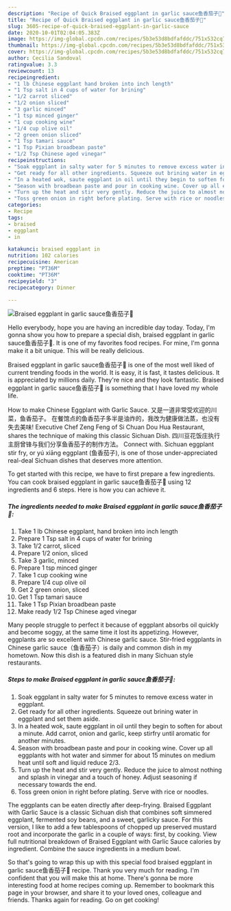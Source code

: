 ```yaml
---
description: "Recipe of Quick Braised eggplant in garlic sauce鱼香茄子🍆"
title: "Recipe of Quick Braised eggplant in garlic sauce鱼香茄子🍆"
slug: 3605-recipe-of-quick-braised-eggplant-in-garlic-sauce
date: 2020-10-01T02:04:05.383Z
image: https://img-global.cpcdn.com/recipes/5b3e53d8bdfafddc/751x532cq70/braised-eggplant-in-garlic-sauce鱼香茄子🍆-recipe-main-photo.jpg
thumbnail: https://img-global.cpcdn.com/recipes/5b3e53d8bdfafddc/751x532cq70/braised-eggplant-in-garlic-sauce鱼香茄子🍆-recipe-main-photo.jpg
cover: https://img-global.cpcdn.com/recipes/5b3e53d8bdfafddc/751x532cq70/braised-eggplant-in-garlic-sauce鱼香茄子🍆-recipe-main-photo.jpg
author: Cecilia Sandoval
ratingvalue: 3.3
reviewcount: 13
recipeingredient:
- "1 lb Chinese eggplant hand broken into inch length"
- "1 Tsp salt in 4 cups of water for brining"
- "1/2 carrot sliced"
- "1/2 onion sliced"
- "3 garlic minced"
- "1 tsp minced ginger"
- "1 cup cooking wine"
- "1/4 cup olive oil"
- "2 green onion sliced"
- "1 Tsp tamari sauce"
- "1 Tsp Pixian broadbean paste"
- "1/2 Tsp Chinese aged vinegar"
recipeinstructions:
- "Soak eggplant in salty water for 5 minutes to remove excess water in eggplant."
- "Get ready for all other ingredients. Squeeze out brining water in eggplant and set them aside."
- "In a heated wok, saute eggplant in oil until they begin to soften for about a minute. Add carrot, onion and garlic, keep stirfry until aromatic for another minutes."
- "Season with broadbean paste and pour in cooking wine. Cover up all eggplants with hot water and simmer for about 15 minutes on medium heat until soft and liquid reduce 2/3."
- "Turn up the heat and stir very gently. Reduce the juice to almost nothing and splash in vinegar and a touch of honey. Adjust seasoning if necessary towards the end."
- "Toss green onion in right before plating. Serve with rice or noodles."
categories:
- Recipe
tags:
- braised
- eggplant
- in

katakunci: braised eggplant in 
nutrition: 102 calories
recipecuisine: American
preptime: "PT36M"
cooktime: "PT36M"
recipeyield: "3"
recipecategory: Dinner

---
```



![Braised eggplant in garlic sauce鱼香茄子🍆](https://img-global.cpcdn.com/recipes/5b3e53d8bdfafddc/751x532cq70/braised-eggplant-in-garlic-sauce鱼香茄子🍆-recipe-main-photo.jpg)

Hello everybody, hope you are having an incredible day today. Today, I'm gonna show you how to prepare a special dish, braised eggplant in garlic sauce鱼香茄子🍆. It is one of my favorites food recipes. For mine, I'm gonna make it a bit unique. This will be really delicious.

Braised eggplant in garlic sauce鱼香茄子🍆 is one of the most well liked of current trending foods in the world. It is easy, it is fast, it tastes delicious. It is appreciated by millions daily. They're nice and they look fantastic. Braised eggplant in garlic sauce鱼香茄子🍆 is something that I have loved my whole life.

How to make Chinese Eggplant with Garlic Sauce. 又是一道非常受欢迎的川菜，鱼香茄子。 在餐馆点的鱼香茄子多半是油炸的，我改为健康做法蒸，也没有失去美味! Executive Chef Zeng Feng of Si Chuan Dou Hua Restaurant, shares the technique of making this classic Sichuan Dish. 四川豆花饭庄执行主厨曾锋与我们分享鱼香茄子的制作方法。 Connect with. Sichuan eggplant stir fry, or yú xiāng eggplant (鱼香茄子), is one of those under-appreciated real-deal Sichuan dishes that deserves more attention.


To get started with this recipe, we have to first prepare a few ingredients. You can cook braised eggplant in garlic sauce鱼香茄子🍆 using 12 ingredients and 6 steps. Here is how you can achieve it.

<!--inarticleads1-->

##### The ingredients needed to make Braised eggplant in garlic sauce鱼香茄子🍆:

1. Take 1 lb Chinese eggplant, hand broken into inch length
1. Prepare 1 Tsp salt in 4 cups of water for brining
1. Take 1/2 carrot, sliced
1. Prepare 1/2 onion, sliced
1. Take 3 garlic, minced
1. Prepare 1 tsp minced ginger
1. Take 1 cup cooking wine
1. Prepare 1/4 cup olive oil
1. Get 2 green onion, sliced
1. Get 1 Tsp tamari sauce
1. Take 1 Tsp Pixian broadbean paste
1. Make ready 1/2 Tsp Chinese aged vinegar


Many people struggle to perfect it because of eggplant absorbs oil quickly and become soggy, at the same time it lost its appetizing. However, eggplants are so excellent with Chinese garlic sauce. Stir-fried eggplants in Chinese garlic sauce（鱼香茄子）is daily and common dish in my hometown. Now this dish is a featured dish in many Sichuan style restaurants. 

<!--inarticleads2-->

##### Steps to make Braised eggplant in garlic sauce鱼香茄子🍆:

1. Soak eggplant in salty water for 5 minutes to remove excess water in eggplant.
1. Get ready for all other ingredients. Squeeze out brining water in eggplant and set them aside.
1. In a heated wok, saute eggplant in oil until they begin to soften for about a minute. Add carrot, onion and garlic, keep stirfry until aromatic for another minutes.
1. Season with broadbean paste and pour in cooking wine. Cover up all eggplants with hot water and simmer for about 15 minutes on medium heat until soft and liquid reduce 2/3.
1. Turn up the heat and stir very gently. Reduce the juice to almost nothing and splash in vinegar and a touch of honey. Adjust seasoning if necessary towards the end.
1. Toss green onion in right before plating. Serve with rice or noodles.


The eggplants can be eaten directly after deep-frying. Braised Eggplant with Garlic Sauce is a classic Sichuan dish that combines soft simmered eggplant, fermented soy beans, and a sweet, garlicky sauce. For this version, I like to add a few tablespoons of chopped up preserved mustard root and incorporate the garlic in a couple of ways: first, by cooking. View full nutritional breakdown of Braised Eggplant with Garlic Sauce calories by ingredient. Combine the sauce ingredients in a medium bowl. 

So that's going to wrap this up with this special food braised eggplant in garlic sauce鱼香茄子🍆 recipe. Thank you very much for reading. I'm confident that you will make this at home. There's gonna be more interesting food at home recipes coming up. Remember to bookmark this page in your browser, and share it to your loved ones, colleague and friends. Thanks again for reading. Go on get cooking!
